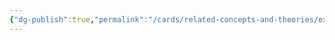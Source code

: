 ```yaml
---
{"dg-publish":true,"permalink":"/cards/related-concepts-and-theories/extern/","noteIcon":"1","created":"2023-01-19T14:39:59.877+01:00","updated":"2023-01-19T14:40:55.027+01:00"}
---
```


